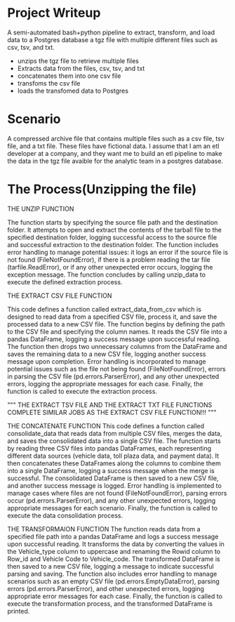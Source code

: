 # Project Writeup

A semi-automated bash+python pipeline to extract, transform, and load data to a Postgres database a tgz file with multiple different files such as csv, tsv, and txt.

- unzips the tgz file to retrieve multiple files
- Extracts data from the files, csv, tsv, and txt
- concatenates them into one csv file
- transfoms the csv file 
- loads the transfomed data to Postgres

# Scenario

A compressed archive file that contains multiple files such as a csv file, tsv file, and a txt file. These files have fictional data. I assume that I am an etl developer at a company, and they want me to build an etl pipeline to make the data in the tgz file avaible for the analytic team in a postgres database. 

# The Process(Unzipping the file)

THE UNZIP FUNCTION

The function starts by specifying the source file path and the destination folder. It attempts to open and extract the contents of the tarball file to the specified destination folder, logging successful access to the source file and successful extraction to the destination folder. The function includes error handling to manage potential issues: it logs an error if the source file is not found (FileNotFoundError), if there is a problem reading the tar file (tarfile.ReadError), or if any other unexpected error occurs, logging the exception message. The function concludes by calling unzip_data to execute the defined extraction process.

THE EXTRACT CSV FILE FUNCTION

This code defines a function called extract_data_from_csv which is designed to read data from a specified CSV file, process it, and save the processed data to a new CSV file. The function begins by defining the path to the CSV file and specifying the column names. It reads the CSV file into a pandas DataFrame, logging a success message upon successful reading. The function then drops two unnecessary columns from the DataFrame and saves the remaining data to a new CSV file, logging another success message upon completion. Error handling is incorporated to manage potential issues such as the file not being found (FileNotFoundError), errors in parsing the CSV file (pd.errors.ParserError), and any other unexpected errors, logging the appropriate messages for each case. Finally, the function is called to execute the extraction process.

"""
THE EXTRACT TSV FILE AND THE EXTRACT TXT FILE FUNCTIONS COMPLETE SIMILAR JOBS AS THE EXTRACT CSV FILE FUNCTION!!!
"""

THE CONCATENATE FUNCTION
This code defines a function called consolidate_data that reads data from multiple CSV files, merges the data, and saves the consolidated data into a single CSV file. The function starts by reading three CSV files into pandas DataFrames, each representing different data sources (vehicle data, toll plaza data, and payment data). It then concatenates these DataFrames along the columns to combine them into a single DataFrame, logging a success message when the merge is successful. The consolidated DataFrame is then saved to a new CSV file, and another success message is logged. Error handling is implemented to manage cases where files are not found (FileNotFoundError), parsing errors occur (pd.errors.ParserError), and any other unexpected errors, logging appropriate messages for each scenario. Finally, the function is called to execute the data consolidation process.

THE TRANSFORMAION FUNCTION
The function reads data from a specified file path into a pandas DataFrame and logs a success message upon successful reading. It transforms the data by converting the values in the Vehicle_type column to uppercase and renaming the Rowid column to Row_id and Vehicle Code to Vehicle_code. The transformed DataFrame is then saved to a new CSV file, logging a message to indicate successful parsing and saving. The function also includes error handling to manage scenarios such as an empty CSV file (pd.errors.EmptyDataError), parsing errors (pd.errors.ParserError), and other unexpected errors, logging appropriate error messages for each case. Finally, the function is called to execute the transformation process, and the transformed DataFrame is printed.
